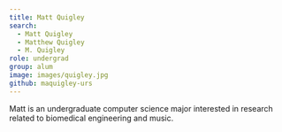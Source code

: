 ```yaml
---
title: Matt Quigley
search:
  - Matt Quigley
  - Matthew Quigley
  - M. Quigley
role: undergrad
group: alum
image: images/quigley.jpg
github: maquigley-urs
---
```


Matt is an undergraduate computer science major interested in research related to biomedical engineering and music.